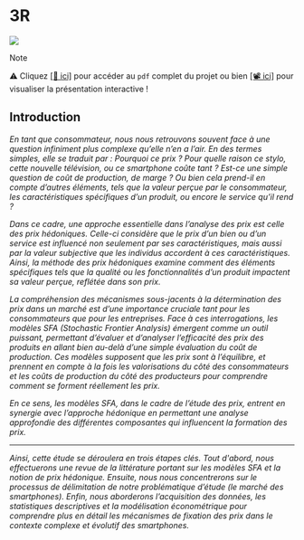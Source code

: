 # 3R

![](imgs/smartphones.png)

> [!NOTE]
> ⚠️ Cliquez [[📂 ici]](report.pdf) pour accéder au `pdf` complet du projet ou bien [[📽 ici]](https://corentinducloux.fr/Reveal.js/slides_smartphones.html)  pour visualiser la présentation interactive !

## Introduction

*En tant que consommateur, nous nous retrouvons souvent face à une question infiniment
plus complexe qu’elle n’en a l’air. En des termes simples, elle se traduit par : Pourquoi ce
prix ? Pour quelle raison ce stylo, cette nouvelle télévision, ou ce smartphone coûte tant
? Est-ce une simple question de coût de production, de marge ? Ou bien cela prend-il en
compte d’autres éléments, tels que la valeur perçue par le consommateur, les caractéristiques
spécifiques d’un produit, ou encore le service qu’il rend ?*

*Dans ce cadre, une approche essentielle dans l’analyse des prix est celle des prix hédoniques.
Celle-ci considère que le prix d’un bien ou d’un service est influencé non seulement par ses
caractéristiques, mais aussi par la valeur subjective que les individus accordent à ces caractéristiques. Ainsi, la méthode des prix hédoniques examine comment des éléments spécifiques tels que la qualité ou les fonctionnalités d’un produit impactent sa valeur perçue, reflétée
dans son prix.*

*La compréhension des mécanismes sous-jacents à la détermination des prix dans un marché
est d’une importance cruciale tant pour les consommateurs que pour les entreprises. Face à
ces interrogations, les modèles SFA (Stochastic Frontier Analysis) émergent comme un outil
puissant, permettant d’évaluer et d’analyser l’efficacité des prix des produits en allant bien
au-delà d’une simple évaluation du coût de production. Ces modèles supposent que les prix
sont à l’équilibre, et prennent en compte à la fois les valorisations du côté des consommateurs
et les coûts de production du côté des producteurs pour comprendre comment se forment
réellement les prix.*

*En ce sens, les modèles SFA, dans le cadre de l’étude des prix, entrent en synergie avec
l’approche hédonique en permettant une analyse approfondie des différentes composantes
qui influencent la formation des prix.*

***

*Ainsi, cette étude se déroulera en trois étapes clés. Tout d'abord, nous effectuerons une revue de la littérature portant sur
les modèles SFA et la notion de prix hédonique. Ensuite, nous nous concentrerons sur le
processus de délimitation de notre problématique d’étude (le marché des smartphones). Enfin,
nous aborderons l’acquisition des données, les statistiques descriptives et la modélisation
économétrique pour comprendre plus en détail les mécanismes de fixation des prix dans le
contexte complexe et évolutif des smartphones.*

